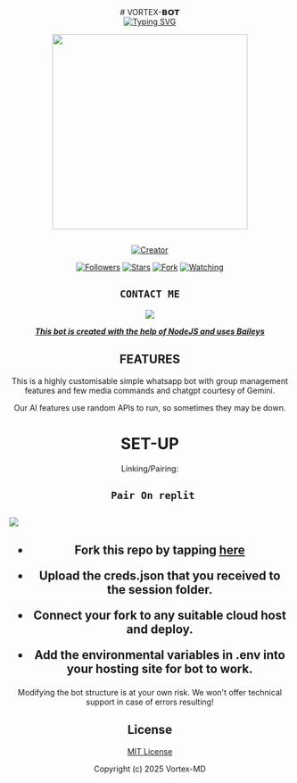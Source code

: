 <div align="center">
# VORTEX-𝗕𝗢𝗧
<div align="center">
<a href="https://git.io/typing-svg"><img src="https://readme-typing-svg.demolab.com?font=Black+Ops+One&size=50&pause=1000&color=1BAFBAFF&center=true&width=910&height=100&lines=THIS  IS+😳vortex-MD😳;MULTI+DEVICE+WHATSAPP+BOT;CREATED+BY+John;PUBLIC+RELEASED; ...;TEAM vortex-𝙼𝙳." alt="Typing SVG" /></a>
  </p>
  
<p align="center">
<img src="https://i.imgur.com/3aiFQlC.jpeg" width="350" height="350"/>
</p>
<p align="center">
  <a href="#"><img src="http://readme-typing-svg.herokuapp.com?color=d1fa02&center=true&vCenter=true&multiline=false&lines=vortex+WHATSAPP+BOT" alt="">
</p>
<p align="center">
<a href="#"><img title="Creator" src="https://img.shields.io/badge/Creator-vortex-blue.svg?style=for-the-badge&logo=github"></a>
</p>
<p align="center">
<a href="https://github.com/Johnn65?tab=followers"><img title="Followers" src="https://img.shields.io/github/followers/Johnn65?label=Followers&style=social"></a>
<a href="https://github.com/Johnn65/Vortex-MD/stargazers/"><img title="Stars" src="https://img.shields.io/github/stars/Johnn65/Vortex-MD?&style=social"></a>
<a href="https://github.com/Johnn65/Vortex-MD/network/members"><img title="Fork" src="https://img.shields.io/github/forks/Johnn65/Vortex-MD?style=social"></a>
<a href="https://github.com/Johnn65/Vortex-MD/watchers"><img title="Watching" src="https://img.shields.io/github/watchers/Johnn65/Vortex-MD?label=Watching&style=social"></a>
</p>
 

## ```CONTACT ME```

<p align="center">

<a href="https://api.whatsapp.com/send?phone=2774 837 9216&text=Hello+vortex"><img src="https://img.shields.io/badge/Contact vortex-25D366?style=for-the-badge&logo=whatsapp&logoColor=white" />


***This bot is created with the help of NodeJS and uses [Baileys](https://github.com/adiwajshing/Baileys)***

## FEATURES
This is a highly customisable simple whatsapp bot with group management features and few media commands and chatgpt courtesy of Gemini.

Our AI features use random APIs to run, so sometimes they may be down.

# SET-UP

Linking/Pairing:

## ` Pair On replit`
<h2 align="left">  <a href="https://replit.com/@sojabwoy899/Pairing-vortex"><img src="https://repl.it/badge/github/quiec/whatsasena" />
</a>
</h2>

    
<h2 align="center">   



    
<h2 align="center">   

- Fork this repo by tapping  [here](https://github.com/Johnn65/Vortex-MD/fork)


- Upload the creds.json that you received to the session folder.

- Connect your fork to any suitable cloud host and deploy.

- Add the environmental variables in .env into your hosting site for bot to work.
</h2>
 
     

    
 




Modifying the bot structure is at your own risk. We won't offer technical support in case of errors resulting!


## License

[MIT License](https://github.com/Fortunatusmokaya/DREADED-GPT-AI/blob/main/LICENSE)

Copyright (c) 2025 Vortex-MD

